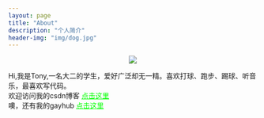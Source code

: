 ```yaml
---
layout: page
title: "About"
description: "个人简介"
header-img: "img/dog.jpg"
---
```



<center>
    <p><img src="http://7xlfkx.com1.z0.glb.clouddn.com/white2.jpg" align="center"></p>
</center>

Hi,我是Tony,一名大二的学生，爱好广泛却无一精。喜欢打球、跑步、踢球、听音乐，最喜欢写代码。 <br>
欢迎访问我的csdn博客 <a href="http://blog.csdn.net/nkuhjp" style="color:#00ff00">点击这里</a><br>
噢，还有我的gayhub <a href="https://github.com/dogloving" style="color:#00ff00">点击这里</a>





